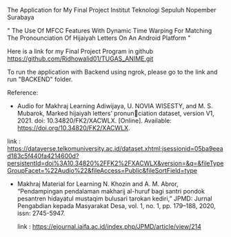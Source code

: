The Application for My Final Project Institut Teknologi Sepuluh Nopember Surabaya

" The Use Of MFCC Features With Dynamic Time Warping For Matching The Pronounciation Of Hijaiyah Letters On An Android Platform "

Here is a link for my Final Project Program in github
https://github.com/Ridhowalid01/TUGAS_ANIME.git

To run the application with Backend using ngrok, please go to the link and run "BACKEND" folder.


Reference:
- Audio for Makhraj Learning
  Adiwijaya, U. NOVIA WISESTY, and M. S. Mubarok, Marked hijaiyah letters’ pronun￾ciation dataset, version V1, 2021. doi: 10.34820/FK2/XACWLX. [Online]. Available:
https://doi.org/10.34820/FK2/XACWLX.

link : https://dataverse.telkomuniversity.ac.id/dataset.xhtml;jsessionid=05ba9eead183c5f440fa4214600d?persistentId=doi%3A10.34820%2FFK2%2FXACWLX&version=&q=&fileTypeGroupFacet=%22Audio%22&fileAccess=Public&fileSortField=type

- Makhraj Material for Learning
  N. Khozin and A. M. Abror, “Pendampingan pendalaman makharij al-huruf bagi santri pondok pesantren hidayatul mustaqim bulusari tarokan kediri,” JPMD: Jurnal Pengabdian kepada Masyarakat Desa, vol. 1, no. 1, pp. 179–188, 2020, issn: 2745-5947.

  link : https://ejournal.iaifa.ac.id/index.php/JPMD/article/view/214
